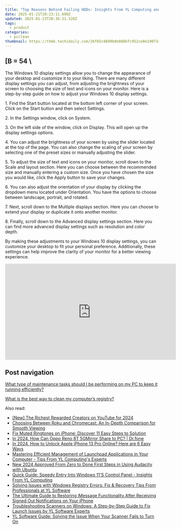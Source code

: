 ```yaml
---
title: "Top Reasons Behind Failing HDDs: Insights From YL Computing and YL Software Solutions"
date: 2025-01-21T20:23:11.690Z
updated: 2025-01-23T20:36:21.526Z
tags:
  - product
categories:
  - pcclean
thumbnail: https://thmb.techidaily.com/26f65c8609b0e088bfc952ce0e1907346f9597a5ec5508da88eeab04ce902a4e.jpeg
---
```


## \[B = 54 \

The Windows 10 display settings allow you to change the appearance of your desktop and customize it to your liking. There are many different display settings you can adjust, from adjusting the brightness of your screen to choosing the size of text and icons on your monitor. Here is a step-by-step guide on how to adjust your Windows 10 display settings. 

1\. Find the Start button located at the bottom left corner of your screen. Click on the Start button and then select Settings.

2\. In the Settings window, click on System.

3\. On the left side of the window, click on Display. This will open up the display settings options. 

4\. You can adjust the brightness of your screen by using the slider located at the top of the page. You can also change the scaling of your screen by selecting one of the preset sizes or manually adjusting the slider.

5\. To adjust the size of text and icons on your monitor, scroll down to the Scale and layout section. Here you can choose between the recommended size and manually entering a custom size. Once you have chosen the size you would like, click the Apply button to save your changes.

6\. You can also adjust the orientation of your display by clicking the dropdown menu located under Orientation. You have the options to choose between landscape, portrait, and rotated.

7\. Next, scroll down to the Multiple displays section. Here you can choose to extend your display or duplicate it onto another monitor.

8\. Finally, scroll down to the Advanced display settings section. Here you can find more advanced display settings such as resolution and color depth. 

By making these adjustments to your Windows 10 display settings, you can customize your desktop to fit your personal preference. Additionally, these settings can help improve the clarity of your monitor for a better viewing experience.

<!-- affiliate ads begin -->
<iframe width="560" height="315" src="https://www.youtube.com/embed/xtylXDY9YfA?si=VonzSiDFGCpJm2uC" title="YouTube video player" frameborder="0" allow="accelerometer; autoplay; clipboard-write; encrypted-media; gyroscope; picture-in-picture; web-share" referrerpolicy="strict-origin-when-cross-origin" allowfullscreen></iframe>
<!-- affiliate ads end -->

## Post navigation

[What type of maintenance tasks should I be performing on my PC to keep it running efficiently?](https://tools.techidaily.com/pcclean/products/)

[What is the best way to clean my computer’s registry?](https://tools.techidaily.com/pcclean/products/)

<ins class="adsbygoogle"
     style="display:block"
     data-ad-format="autorelaxed"
     data-ad-client="ca-pub-7571918770474297"
     data-ad-slot="1223367746"></ins>

<ins class="adsbygoogle"
     style="display:block"
     data-ad-client="ca-pub-7571918770474297"
     data-ad-slot="8358498916"
     data-ad-format="auto"
     data-full-width-responsive="true"></ins>

<span class="atpl-alsoreadstyle">Also read:</span>
<div><ul>
<li><a href="https://youtube-webster.techidaily.com/he-richest-rewarded-creators-on-youtube-for-2024/"><u>[New] The Richest Rewarded Creators on YouTube for 2024</u></a></li>
<li><a href="https://buynow-info.techidaily.com/choosing-between-roku-and-chromecast-an-in-depth-comparison-for-smooth-viewing/"><u>Choosing Between Roku and Chromecast: An In-Depth Comparison for Smooth Viewing</u></a></li>
<li><a href="https://fox-that.techidaily.com/fix-muted-ringtones-on-iphone-discover-11-easy-steps-to-solution/"><u>Fix Muted Ringtones on iPhone: Discover 11 Easy Steps to Solution</u></a></li>
<li><a href="https://screen-mirror.techidaily.com/in-2024-how-can-oppo-reno-8t-5gmirror-share-to-pc-drfone-by-drfone-android/"><u>In 2024, How Can Oppo Reno 8T 5GMirror Share to PC? | Dr.fone</u></a></li>
<li><a href="https://sim-unlock.techidaily.com/in-2024-how-to-unlock-apple-iphone-13-pro-online-here-are-6-easy-ways-by-drfone-ios/"><u>In 2024, How to Unlock Apple iPhone 13 Pro Online? Here are 6 Easy Ways</u></a></li>
<li><a href="https://discover-able.techidaily.com/mastering-efficient-management-of-launchpad-applications-in-your-computer-tips-from-yl-computings-experts/"><u>Mastering Efficient Management of Launchpad Applications in Your Computer - Tips From YL Computing's Experts</u></a></li>
<li><a href="https://sound-tweaking.techidaily.com/new-2024-approved-from-zero-to-done-first-steps-in-using-audacity-with-ubuntu/"><u>New 2024 Approved From Zero to Done First Steps in Using Audacity with Ubuntu</u></a></li>
<li><a href="https://discover-able.techidaily.com/quick-guide-speedy-entry-into-windows-11s-control-panel-insights-from-yl-computing/"><u>Quick Guide: Speedy Entry Into Windows 11'S Control Panel - Insights From YL Computing</u></a></li>
<li><a href="https://discover-able.techidaily.com/solving-issues-with-windows-registry-errors-fix-and-recovery-tips-from-professionals-at-yl-software/"><u>Solving Issues with Windows Registry Errors: Fix & Recovery Tips From Professionals at YL Software</u></a></li>
<li><a href="https://fox-that.techidaily.com/the-ultimate-guide-to-restoring-imessage-functionality-after-receiving-signed-out-notifications-on-your-iphone/"><u>The Ultimate Guide to Restoring iMessage Functionality After Receiving Signed Out Notifications on Your iPhone</u></a></li>
<li><a href="https://discover-able.techidaily.com/troubleshooting-scanners-on-windows-a-step-by-step-guide-to-fix-launch-issues-by-yl-software-experts/"><u>Troubleshooting Scanners on Windows: A Step-by-Step Guide to Fix Launch Issues by YL Software Experts</u></a></li>
<li><a href="https://discover-able.techidaily.com/yl-software-guide-solving-the-issue-when-your-scanner-fails-to-turn-on/"><u>YL Software Guide: Solving the Issue When Your Scanner Fails to Turn On</u></a></li>
</ul></div>

